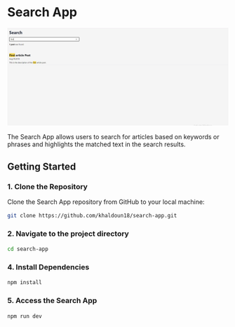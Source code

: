 # Search App

![Search App](public/SearchApp.PNG)

The Search App allows users to search for articles based on keywords or phrases and highlights the matched text in the search results.

## Getting Started

### 1. Clone the Repository

Clone the Search App repository from GitHub to your local machine:

```sh
git clone https://github.com/khaldoun18/search-app.git
   ```



### 2. Navigate to the project directory


```sh
cd search-app
  ```

### 4. Install Dependencies

```sh
npm install
  ```
### 5. Access the Search App

```sh
npm run dev
  ```